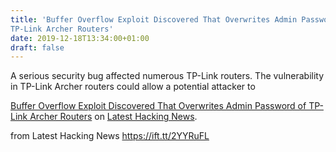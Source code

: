 ```yaml
---
title: 'Buffer Overflow Exploit Discovered That Overwrites Admin Password of
TP-Link Archer Routers'
date: 2019-12-18T13:34:00+01:00
draft: false
---
```


A serious security bug affected numerous TP-Link routers. The vulnerability in TP-Link Archer routers could allow a potential attacker to

[Buffer Overflow Exploit Discovered That Overwrites Admin Password of TP-Link Archer Routers](https://latesthackingnews.com/2019/12/18/buffer-overflow-exploit-discovered-that-overwrites-admin-password-of-tp-link-archer-routers/) on [Latest Hacking News](https://latesthackingnews.com).

  
  
from Latest Hacking News https://ift.tt/2YYRuFL